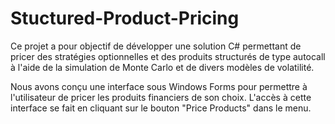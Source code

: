 # Stuctured-Product-Pricing

Ce projet a pour objectif de développer une solution C# permettant de pricer des stratégies optionnelles et des produits structurés de type autocall à l'aide de la simulation de Monte Carlo et de divers modèles de volatilité.  

Nous avons conçu une interface sous Windows Forms pour permettre à l'utilisateur de pricer les produits financiers de son choix. L'accès à cette interface se fait en cliquant sur le bouton "Price Products" dans le menu. 
